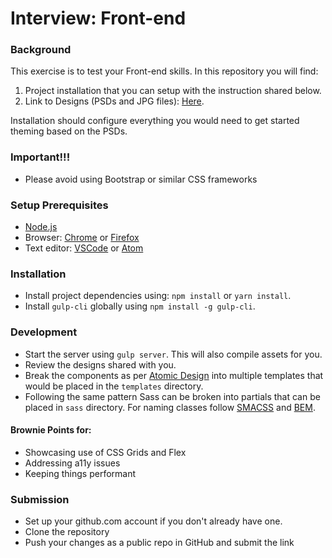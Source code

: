 # Interview: Front-end

### Background

This exercise is to test your Front-end skills. In this repository you will find:

1.  Project installation that you can setup with the instruction
    shared below.
2.  Link to Designs (PSDs and JPG files): [Here](https://drive.google.com/drive/folders/1fCEq4JLqH5taSY21VS5vm3AjkOhOlVeH?usp=sharing).

Installation should configure everything you would need to get started theming based on the PSDs.

### Important!!!

- Please avoid using Bootstrap or similar CSS frameworks

### Setup Prerequisites

- [Node.js](https://nodejs.org/en/)
- Browser: [Chrome](https://www.google.com/chrome/) or [Firefox](https://www.mozilla.org/en-US/firefox/new/)
- Text editor: [VSCode](https://code.visualstudio.com/) or [Atom](https://atom.io/)

### Installation

- Install project dependencies using: `npm install` or `yarn install`.
- Install `gulp-cli` globally using `npm install -g gulp-cli`.

### Development

- Start the server using `gulp server`. This will also compile assets for you.
- Review the designs shared with you.
- Break the components as per [Atomic Design](http://bradfrost.com/blog/post/atomic-web-design/)
  into multiple templates that would be placed in the `templates` directory.
- Following the same pattern Sass can be broken into partials that can be placed in `sass` directory. For naming classes follow [SMACSS](https://smacss.com/) and [BEM](http://getbem.com/).

#### Brownie Points for:

- Showcasing use of CSS Grids and Flex
- Addressing a11y issues
- Keeping things performant

### Submission
* Set up your github.com account if you don't already have one.
* Clone the repository
* Push your changes as a public repo in GitHub and submit the link
